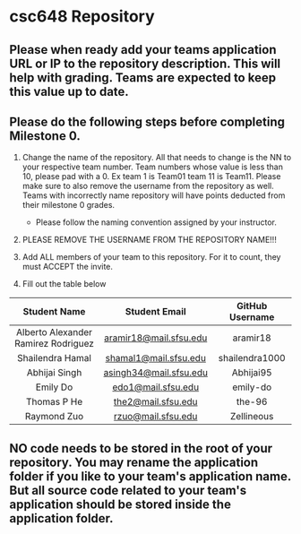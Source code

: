 # csc648 Repository

## Please when ready add your teams application URL or IP to the repository description. This will help with grading. Teams are expected to keep this value up to date.

## Please do the following steps before completing Milestone 0.
1. Change the name of the repository. All that needs to change is the NN to your respective team number. Team numbers whose value is less than 10, please pad with a 0. Ex team 1 is Team01 team 11 is Team11. Please make sure to also remove the username from the repository as well. Teams with incorrectly name repository will have points deducted from their milestone 0 grades.
      - Please follow the naming convention assigned by your instructor.

1. PLEASE REMOVE THE USERNAME FROM THE REPOSITORY NAME!!!

2. Add ALL members of your team to this repository. For it to count, they must ACCEPT the invite.

3. Fill out the table below


| Student Name                        | Student Email          | GitHub Username |
|    :---:                            |     :---:              |     :---:       |
| Alberto Alexander Ramirez Rodriguez |aramir18@mail.sfsu.edu  | aramir18        |
| Shailendra Hamal                    |shamal1@mail.sfsu.edu   | shailendra1000  |
| Abhijai Singh                       |asingh34@mail.sfsu.edu  | Abhijai95       |
| Emily Do                            |edo1@mail.sfsu.edu      | emily-do        |
| Thomas P He                         |the2@mail.sfsu.edu      | the-96          |
| Raymond Zuo                         |rzuo@mail.sfsu.edu      | Zellineous      |

## NO code needs to be stored in the root of your repository. You may rename the application folder if you like to your team's application name. But all source code related to your team's application should be stored inside the application folder.
